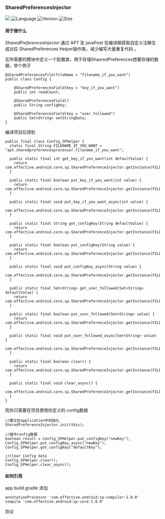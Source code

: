 ### SharedPreferencesInjector
[![](https://travis-ci.org/YummyLau/SharedPreferencesInjector.svg?branch=master)](https://travis-ci.org/YummyLau/SharedPreferencesInjector)
![Language](https://img.shields.io/badge/language-java-orange.svg)
![Version](https://img.shields.io/badge/version-1.0.0-blue.svg)
![Size](https://img.shields.io/badge/size-11K-brightgreen.svg)

#### 用于做什么
*SharedPreferencesInjector* 通过 APT 及 javaPoet 在编译期获取自定义注解生成对应 SharedPreferences Helper操作类，减少编写大量重复代码 。

在所需要的模块中定义一个配置类，用于存储ShaoredPreferences想要存储的数据，举个例子
```
@SharedPreferencesFile(fileName = "filename_if_you_want")
public class Config {

    @SharedPreferencesField(key = "key_if_you_want")
    public int readCount;

    @SharedPreferencesField()
    public String configKey;

    @SharedPreferencesField(key = "user_followed")
    public Set<String> setStringData;
}
```
编译项目后得到
```
public final class Config_SPHelper {
  static final String FILENAME_IF_YOU_WANT = "apt.sharedpreferencesprocessor.filename_if_you_want";

  public static final int get_key_if_you_want(int defaultValue) {
    return com.effective.android.core.sp.SharedPreferenceInjector.getInstance(FILENAME_IF_YOU_WANT).getInt("key_if_you_want",defaultValue);
  }

  public static final boolean put_key_if_you_want(int value) {
    return com.effective.android.core.sp.SharedPreferenceInjector.getInstance(FILENAME_IF_YOU_WANT).putInt("key_if_you_want",value);
  }

  public static final void put_key_if_you_want_async(int value) {
    com.effective.android.core.sp.SharedPreferenceInjector.getInstance(FILENAME_IF_YOU_WANT).asyncPutInt("key_if_you_want",value);
  }

  public static final String get_configKey(String defaultValue) {
    return com.effective.android.core.sp.SharedPreferenceInjector.getInstance(FILENAME_IF_YOU_WANT).getString("configKey",defaultValue);
  }

  public static final boolean put_configKey(String value) {
    return com.effective.android.core.sp.SharedPreferenceInjector.getInstance(FILENAME_IF_YOU_WANT).putString("configKey",value);
  }

  public static final void put_configKey_async(String value) {
    com.effective.android.core.sp.SharedPreferenceInjector.getInstance(FILENAME_IF_YOU_WANT).asyncPutString("configKey",value);
  }

  public static final Set<String> get_user_followed(Set<String> defaultValue) {
    return com.effective.android.core.sp.SharedPreferenceInjector.getInstance(FILENAME_IF_YOU_WANT).getStringSet("user_followed",defaultValue);
  }

  public static final boolean put_user_followed(Set<String> value) {
    return com.effective.android.core.sp.SharedPreferenceInjector.getInstance(FILENAME_IF_YOU_WANT).putStringSet("user_followed",value);
  }

  public static final void put_user_followed_async(Set<String> value) {
    com.effective.android.core.sp.SharedPreferenceInjector.getInstance(FILENAME_IF_YOU_WANT).asyncPutStringSet("user_followed",value);
  }

  public static final boolean clear() {
    return com.effective.android.core.sp.SharedPreferenceInjector.getInstance(FILENAME_IF_YOU_WANT).clear();
  }

  public static final void clear_async() {
    com.effective.android.core.sp.SharedPreferenceInjector.getInstance(FILENAME_IF_YOU_WANT).asyncClear();
  }
}
```
而你只需要在项目使用你定义的 config数据
```
//建议在application中初始化
SharedPreferenceInjector.init(this);

//操作config数据
boolean result = Config_SPHelper.put_configKey("newKey");
Config_SPHelper.put_configKey_async("newKey");
Config_SPHelper.get_configKey("defaultKey");

//clear Config data
Config_SPHelper.clear();
Config_SPHelper.clear_async();
```

#### 如何引用
app build.gradle 添加
```
annotationProcessor 'com.effective.android:sp-compiler:1.0.0'   
compile 'com.effective.android:sp-core:1.0.0'
```

协议
